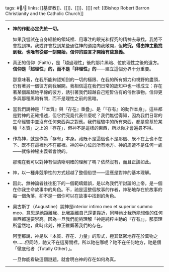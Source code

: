 tags: #📝️/🌲️ 
links: [[基督教]]、[[]]、[[]]、[[]]
ref: 
[[Bishop Robert Barron Christianity and the Catholic Church]]

---
  
- **神的作動必定先於一切。**
  
  如果我嘗試在自身經驗的領域裡、用專注的眼光和探究的精神去尋找，我將不會找到神。我或許會找到某些通往神的道路向我敞開，但**終究，得由神主動找到我，也唯有從那一刻開始，信仰的語言才開始有些意義。**
  
- 真正的信仰（Faith），是「越過理性」後的那片黑暗、位於理性之後的遠方。**信仰是「超理性」的，而不是「非理性」的**——建立這個分界十分重要。
  
  那意味著，在我所能夠認知到的一切的極限、在我的所有努力和視野的盡頭，仍有著另一個彼方向我展開。我相信這在我們日常的認知中也一樣成立：存在著某個超越地平線的彼方，誘引著我們超越自己短暫佔有的俗世事物。信仰更多與那種黑暗有關，而不是理性之前的黑暗。
  
- 當我們說神是「『本質』與『存在』重疊」、是「『存有』的動作本身」，這些都是對神的正確描述，但它們究竟代表什麼呢？我們無從得知，因為我們日常的生命經驗中並沒有任何東西與之對應。我們經驗中的所有東西，都是奠基於某種「本質」之上的「存在」，但神不是這樣的東西，所以你才會遍尋不得。
  
- 作為神，就是作為「存有」本身。祂既不是這個也不是那個、既不在上也不在下、既不在這裡也不在那裡。神的中心位於所有地方、神的周遭不是任何一處——就像神秘主義者會說的。
  
  那現在我可以對神有個清晰明確的理解了嗎？依然沒有，而且正該如此。
  
- 神，以一種非競爭性的方式超越了整個俗世——這應是對神的基本理解。
  
- 因此，無神論者往往犯下的一個範疇錯誤，是以為我們所討論的上帝，是一個在你我生命故事中的角色。不，祂是這整個故事的作者，神秘地存在於故事的每一個角落，卻不是一個你可以在故事中找到的角色。
  
- 奧古斯丁（Augustine）說神是interior intimo meo et superior summo meo，意思是祂距離我、比我距離自己還更靠近，同時祂比我所能想像的任何東西都還要崇高。因為一旦我們能夠理解「神是純粹主動的『存有』」，那麼理所當然地，此時此刻，神正維繫著我們的存在。
  
  阿奎那說，神是以「本質、存在、力量」的形式，極其緊密地存在於萬物之中……但同時，祂又不在這房間裡。所以祂在哪呢？祂不在任何地方，祂是個「徹底他者（Totally Other）」。
  
  一旦你能看破這個謎題，就會明白神的存在如何為真。

---